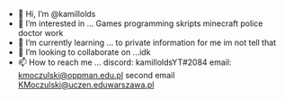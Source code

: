 - 👋 Hi, I’m @kamillolds
- 👀 I’m interested in ... Games programming skripts minecraft police doctor work
- 🌱 I’m currently learning ... to private information for me im not tell that
- 💞️ I’m looking to collaborate on ...idk
- 📫 How to reach me ... discord: kamilloldsYT#2084 email: kmoczulski@oppman.edu.pl second email KMoczulski@uczen.eduwarszawa.pl

<!---
kamillolds/kamillolds is a ✨ special ✨ repository because its `README.md` (this file) appears on your GitHub profile.
You can click the Preview link to take a look at your changes.
--->
